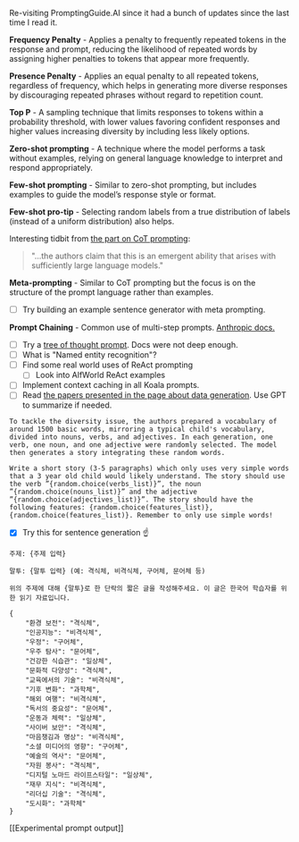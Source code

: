 Re-visiting PromptingGuide.AI since it had a bunch of updates since the last time I read it.

**Frequency Penalty** - Applies a penalty to frequently repeated tokens in the response and prompt, reducing the likelihood of repeated words by assigning higher penalties to tokens that appear more frequently.

**Presence Penalty** - Applies an equal penalty to all repeated tokens, regardless of frequency, which helps in generating more diverse responses by discouraging repeated phrases without regard to repetition count.

**Top P** - A sampling technique that limits responses to tokens within a probability threshold, with lower values favoring confident responses and higher values increasing diversity by including less likely options.

**Zero-shot prompting** - A technique where the model performs a task without examples, relying on general language knowledge to interpret and respond appropriately.

**Few-shot prompting** - Similar to zero-shot prompting, but includes examples to guide the model’s response style or format.

**Few-shot pro-tip** - Selecting random labels from a true distribution of labels (instead of a uniform distribution) also helps.

Interesting tidbit from [the part on CoT prompting](https://www.promptingguide.ai/techniques/cot):

> "...the authors claim that this is an emergent ability that arises with sufficiently large language models."

**Meta-prompting** - Similar to CoT prompting but the focus is on the structure of the prompt language rather than examples.

- [ ] Try building an example sentence generator with meta prompting.

**Prompt Chaining** - Common use of multi-step prompts. [Anthropic docs.](https://docs.anthropic.com/en/docs/build-with-claude/prompt-engineering/chain-prompts)

- [ ] Try a [tree of thought prompt](https://www.promptingguide.ai/techniques/tot). Docs were not deep enough.
- [ ] What is "Named entity recognition"?
- [ ] Find some real world uses of ReAct prompting
	- [ ] Look into AlfWorld ReAct examples

- [ ] Implement context caching in all Koala prompts.
- [ ] Read [the papers presented in the page about data generation](https://www.promptingguide.ai/applications/generating_textbooks). Use GPT to summarize if needed.
```
To tackle the diversity issue, the authors prepared a vocabulary of around 1500 basic words, mirroring a typical child's vocabulary, divided into nouns, verbs, and adjectives. In each generation, one verb, one noun, and one adjective were randomly selected. The model then generates a story integrating these random words.
```

```
Write a short story (3-5 paragraphs) which only uses very simple words that a 3 year old child would likely understand. The story should use the verb ”{random.choice(verbs_list)}”, the noun ”{random.choice(nouns_list)}” and the adjective ”{random.choice(adjectives_list)}”. The story should have the following features: {random.choice(features_list)}, {random.choice(features_list)}. Remember to only use simple words!
```
- [x] Try this for sentence generation :point_up:

```
주제: {주제 입력}

말투: {말투 입력} (예: 격식체, 비격식체, 구어체, 문어체 등)

위의 주제에 대해 {말투}로 한 단락의 짧은 글을 작성해주세요. 이 글은 한국어 학습자를 위한 읽기 자료입니다.
```
```
{
    "환경 보전": "격식체",
    "인공지능": "비격식체",
    "우정": "구어체",
    "우주 탐사": "문어체",
    "건강한 식습관": "일상체",
    "문화적 다양성": "격식체",
    "교육에서의 기술": "비격식체",
    "기후 변화": "과학체",
    "해외 여행": "비격식체",
    "독서의 중요성": "문어체",
    "운동과 체력": "일상체",
    "사이버 보안": "격식체",
    "마음챙김과 명상": "비격식체",
    "소셜 미디어의 영향": "구어체",
    "예술의 역사": "문어체",
    "자원 봉사": "격식체",
    "디지털 노마드 라이프스타일": "일상체",
    "재무 지식": "비격식체",
    "리더십 기술": "격식체",
    "도시화": "과학체"
}
```
[[Experimental prompt output]]
